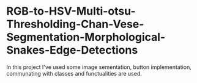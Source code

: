 # RGB-to-HSV-Multi-otsu-Thresholding-Chan-Vese-Segmentation-Morphological-Snakes-Edge-Detections
In this project I've used some image sementation, button implementation, communating with classes and functualities are used.
